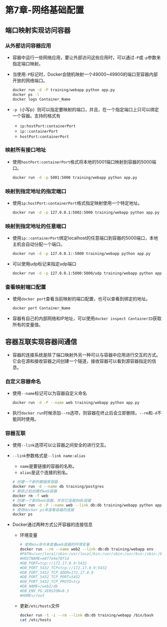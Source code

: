 # 第7章-网络基础配置

## 端口映射实现访问容器

### 从外部访问容器应用

- 容器中运行一些网络应用，要让外部访问这些应用时，可以通过`-P`或`-p`参数来指定端口映射。

- 当使用`-P`标记时，Docker会随机映射一个49000~49900的端口至容器内部开放的网络端口。

  ```sh
  docker run -d -P training/webapp python app.py
  docker ps -l
  docker logs Container_Name
  ```

- `-p`（小写p）则可以指定要映射的端口，并且，在一个指定端口上只可以绑定一个容器。支持的格式有

  - `ip:hostPort:containerPort`
  - `ip::containerPort`
  - `hostPort:containerPort`

### 映射所有接口地址

- 使用`hostPort:containerPort`格式将本地的5001端口映射到容器的5000端口。

  ```sh
  docker run -d -p 5001:5000 training/webapp python app.py
  ```

### 映射到指定地址的指定端口

- 使用`ip:hostPort:containerPort`格式指定映射使用一个特定地址。

  ```sh
  docker run -d -p 127.0.0.1:5002:5000 training/webapp python app.py
  ```

### 映射到指定地址的任意端口

- 使用`ip::containerPort`绑定localhost的任意端口到容器的5000端口，本地主机会自动分配一个端口。

  ```sh
  docker run -d -p 127.0.0.1::5000 training/webapp python app.py
  ```

- 可以使用udp标记来指定udp端口

  ```sh
  docker run -d -p 127.0.0.1:5000:5000/udp training/webapp python app.py
  ```

### 查看映射端口配置

- 使用`docker port`查看当前映射的端口配置，也可以查看到绑定的地址。

  ```sh
  docker port Container_Name
  ```

- 容器有自己的内部网络和IP地址，可以使用`docker inspect ContainerID`获取所有的变量值。

## 容器互联实现容器间通信

- 容器的连接系统是除了端口映射外另一种可以与容器中应用进行交互的方式。它会在源和接收容器之间创建一个隧道，接收容器可以看到源容器指定的信息。

### 自定义容器命名

- 使用`--name`标记可以为容器自定义命名

  ```sh
  docker run -d -P --name web training/webapp python app.py
  ```

- 执行`docker run`时候添加`--rm`选项，则容器在终止后会立即删除。`--rm`和`-d`不能同时使用。

### 容器互联

- 使用`--link`选项可以让容器之间安全的进行交互。

- `--link`参数格式是`--link name:alias`

  - `name`是要链接的容器的名称。
  - `alias`是这个连接的别名。

  ```sh
  # 创建一个新的数据库容器
  docker run -d --name db training/postgres
  # 删除之前创建的web容器
  docker rm -f web
  # 创建一个新的web容器，并将它连接到db容器
  docker run -d -P --name web --link db:db training/webapp python app.py
  # 使用docker ps来查看容器的连接
  docker ps
  ```

- Docker通过两种方式公开容器的连接信息

  - 环境变量

    ```sh
    # 使用env命令来查看web容器的环境变量
    docker run --rm --name web2 --link db:db training/webapp env
    #PATH=/usr/local/sbin:/usr/local/bin:/usr/sbin:/usr/bin:/sbin:/bin
    #HOSTNAME=e8f7e4e78f1d
    #DB_PORT=tcp://172.17.0.9:5432
    #DB_PORT_5432_TCP=tcp://172.17.0.9:5432
    #DB_PORT_5432_TCP_ADDR=172.17.0.9
    #DB_PORT_5432_TCP_PORT=5432
    #DB_PORT_5432_TCP_PROTO=tcp
    #DB_NAME=/web2/db
    #DB_ENV_PG_VERSION=9.3
    #HOME=/root
    ```

  - 更新`/etc/hosts`文件

    ```sh
    docker run -t -i --rm --link db:db training/webapp /bin/bash
    cat /etc/hosts
    ```